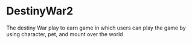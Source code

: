 # DestinyWar2
The destiny War play to earn game in which users can play the game by using character, pet, and mount over the world

